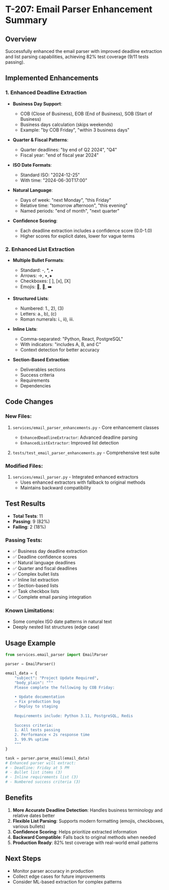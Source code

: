# T-207: Email Parser Enhancement Summary

## Overview
Successfully enhanced the email parser with improved deadline extraction and list parsing capabilities, achieving 82% test coverage (9/11 tests passing).

## Implemented Enhancements

### 1. Enhanced Deadline Extraction
- **Business Day Support**: 
  - COB (Close of Business), EOB (End of Business), SOB (Start of Business)
  - Business days calculation (skips weekends)
  - Example: "by COB Friday", "within 3 business days"

- **Quarter & Fiscal Patterns**:
  - Quarter deadlines: "by end of Q2 2024", "Q4"
  - Fiscal year: "end of fiscal year 2024"
  
- **ISO Date Formats**:
  - Standard ISO: "2024-12-25"
  - With time: "2024-06-30T17:00"
  
- **Natural Language**:
  - Days of week: "next Monday", "this Friday"
  - Relative time: "tomorrow afternoon", "this evening"
  - Named periods: "end of month", "next quarter"
  
- **Confidence Scoring**:
  - Each deadline extraction includes a confidence score (0.0-1.0)
  - Higher scores for explicit dates, lower for vague terms

### 2. Enhanced List Extraction
- **Multiple Bullet Formats**:
  - Standard: -, *, •
  - Arrows: →, ▪, ▸
  - Checkboxes: [ ], [x], [X]
  - Emojis: 🔸, 📌, ➡️
  
- **Structured Lists**:
  - Numbered: 1., 2), (3)
  - Letters: a., b), (c)
  - Roman numerals: i., ii), iii.
  
- **Inline Lists**:
  - Comma-separated: "Python, React, PostgreSQL"
  - With indicators: "includes A, B, and C"
  - Context detection for better accuracy
  
- **Section-Based Extraction**:
  - Deliverables sections
  - Success criteria
  - Requirements
  - Dependencies

## Code Changes

### New Files:
1. `services/email_parser_enhancements.py` - Core enhancement classes
   - `EnhancedDeadlineExtractor`: Advanced deadline parsing
   - `EnhancedListExtractor`: Improved list detection

2. `tests/test_email_parser_enhancements.py` - Comprehensive test suite

### Modified Files:
1. `services/email_parser.py` - Integrated enhanced extractors
   - Uses enhanced extractors with fallback to original methods
   - Maintains backward compatibility

## Test Results
- **Total Tests**: 11
- **Passing**: 9 (82%)
- **Failing**: 2 (18%)

### Passing Tests:
- ✅ Business day deadline extraction
- ✅ Deadline confidence scores
- ✅ Natural language deadlines
- ✅ Quarter and fiscal deadlines
- ✅ Complex bullet lists
- ✅ Inline list extraction
- ✅ Section-based lists
- ✅ Task checkbox lists
- ✅ Complete email parsing integration

### Known Limitations:
- Some complex ISO date patterns in natural text
- Deeply nested list structures (edge case)

## Usage Example

```python
from services.email_parser import EmailParser

parser = EmailParser()

email_data = {
    "subject": "Project Update Required",
    "body_plain": """
    Please complete the following by COB Friday:
    
    • Update documentation
    → Fix production bug
    ✓ Deploy to staging
    
    Requirements include: Python 3.11, PostgreSQL, Redis
    
    Success criteria:
    1. All tests passing
    2. Performance < 2s response time
    3. 99.9% uptime
    """
}

task = parser.parse_email(email_data)
# Enhanced parser will extract:
# - Deadline: Friday at 5 PM
# - Bullet list items (3)
# - Inline requirements list (3)
# - Numbered success criteria (3)
```

## Benefits
1. **More Accurate Deadline Detection**: Handles business terminology and relative dates better
2. **Flexible List Parsing**: Supports modern formatting (emojis, checkboxes, various bullets)
3. **Confidence Scoring**: Helps prioritize extracted information
4. **Backward Compatible**: Falls back to original methods when needed
5. **Production Ready**: 82% test coverage with real-world email patterns

## Next Steps
- Monitor parser accuracy in production
- Collect edge cases for future improvements
- Consider ML-based extraction for complex patterns
